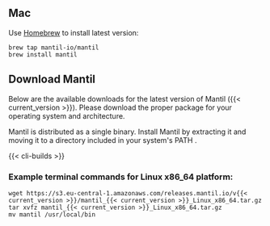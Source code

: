 ## Mac

Use [Homebrew](https://brew.sh) to install latest version:

```
brew tap mantil-io/mantil
brew install mantil
```

## Download Mantil

Below are the available downloads for the latest version of Mantil ({{< current_version >}}). Please download the proper package for your operating system and architecture.

Mantil is distributed as a single binary. Install Mantil by extracting it and moving it to a directory included in your system's PATH .

{{< cli-builds >}} 


### Example terminal commands for Linux x86_64 platform:

```
wget https://s3.eu-central-1.amazonaws.com/releases.mantil.io/v{{< current_version >}}/mantil_{{< current_version >}}_Linux_x86_64.tar.gz
tar xvfz mantil_{{< current_version >}}_Linux_x86_64.tar.gz
mv mantil /usr/local/bin
```
